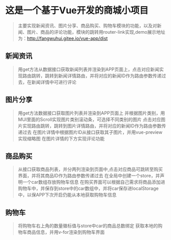 # 这是一个基于Vue开发的商城小项目
>主要实现新闻资讯、图片分享、商品购买、购物车模块的功能，以及对新闻、图片、商品的评论功能，模块的跳转用router-link实现,demo展示地址为：http://fangwuhui.gitee.io/vue-app/dist
## 新闻资讯
> 用get方法从数据接口获取新闻列表并渲染到APP页面上，点击对应新闻实现路由跳转，跳转到新闻详情路由，并将对应的新闻ID作为路由参数传递过去，在新闻详情中可进行评论
## 图片分享
> 用get方法数据接口获取图片列表并渲染到APP页面上
> 并根据图片类别，用MUI里面的Scroll实现图片类别滚动条，可选择不同类别的图片
> 点击对应图片实现路由跳转，跳转到图片详情路由，并将对应的新闻ID作为路由参数传递过去
> 在图片详情中根据图片ID从接口获取其子图片，并用vue-preview实现缩略图
> 在图片详情的下方实现评论功能
## 商品购买
> 从接口获取商品列表，并分两列渲染到页面中,点击对应商品可跳转至购买界面，并将其商品ID作为路由参数传递过去
> 在全局中创建一个store，并声明一个car数组存放购物车信息
> 在购买界面可以根据自己需求将商品添加进购物车中，并保存到store中的car数组中，并将car保存进localStorage中，以保APP下次开启仍能从本地获取购物车信息
## 购物车
> 将购物车右上角的数量徽标值与store中car的商品总数绑定
> 获取本地的购物车商品信息，并用v-for渲染到购物车界面
